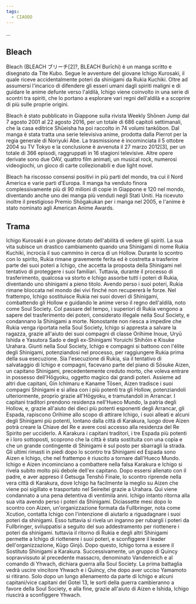 ```yaml
---
tags:
  - CIAOOO
---
```


...


## Bleach

Bleach (BLEACH ブリーチ[2]?, BLEACH Burīchi) è un manga scritto e disegnato da Tite Kubo. Segue le avventure del giovane Ichigo Kurosaki, il quale riceve accidentalmente poteri da shinigami da Rukia Kuchiki. Oltre ad assumersi l'incarico di difendere gli esseri umani dagli spiriti maligni e di guidare le anime defunte verso l'aldilà, Ichigo viene coinvolto in una serie di scontri tra spiriti, che lo portano a esplorare vari regni dell'aldilà e a scoprire di più sulle proprie origini.

Bleach è stato pubblicato in Giappone sulla rivista Weekly Shōnen Jump dal 7 agosto 2001 al 22 agosto 2016, per un totale di 686 capitoli settimanali, che la casa editrice Shūeisha ha poi raccolto in 74 volumi tankōbon. Dal manga è stata tratta una serie televisiva anime, prodotta dalla Pierrot per la regia generale di Noriyuki Abe. La trasmissione è incominciata il 5 ottobre 2004 su TV Tokyo e la conclusione è avvenuta il 27 marzo 2012[3], per un totale di 366 episodi, raggruppati in 16 stagioni televisive. Altre opere derivate sono due OAV, quattro film animati, un musical rock, numerosi videogiochi, un gioco di carte collezionabili e due light novel.

Bleach ha riscosso consensi positivi in più parti del mondo, tra cui il Nord America e varie parti d'Europa. Il manga ha venduto finora complessivamente più di 90 milioni di copie in Giappone e 120 nel mondo, diventando anche uno dei manga più venduti negli Stati Uniti. Ha ricevuto inoltre il prestigioso Premio Shōgakukan per i manga nel 2005, e l'anime è stato nominato agli American Anime Awards.

## Trama

Ichigo Kurosaki è un giovane dotato dell'abilità di vedere gli spiriti. La sua vita subisce un drastico cambiamento quando una Shinigami di nome Rukia Kuchiki, incrocia il suo cammino in cerca di un Hollow. Durante lo scontro con lo spirito, Rukia rimane gravemente ferita ed è costretta a trasferire parte dei suoi poteri a Ichigo, che accetta la proposta della Shinigami nel tentativo di proteggere i suoi familiari. Tuttavia, durante il processo di trasferimento, qualcosa va storto e Ichigo assorbe tutti i poteri di Rukia, diventando uno shinigami a pieno titolo. Avendo perso i suoi poteri, Rukia rimane bloccata nel mondo dei vivi finché non recupererà le forze. Nel frattempo, Ichigo sostituisce Rukia nei suoi doveri di Shinigami, combattendo gli Hollow e guidando le anime verso il regno dell'aldilà, noto come Soul Society.
Col passare del tempo, i superiori di Rukia vengono a sapere del trasferimento dei poteri, considerato illegale nella Soul Society, e condannano la Shinigami a morte. Nonostante non riesca a impedire che Rukia venga riportata nella Soul Society, Ichigo si appresta a salvare la ragazza, grazie all'aiuto dei suoi compagni di classe Orihime Inoue, Uryū Ishida e Yasutora Sado e degli ex-Shinigami Yoruichi Shihōin e Kisuke Urahara. Giunti nella Soul Society, Ichigo e compagni si battono con l'élite degli Shinigami, potenziandosi nel processo, per raggiungere Rukia prima della sua esecuzione.
Sia l'esecuzione di Rukia, sia il tentativo di salvataggio di Ichigo e compagni, facevano parte del piano di Sōsuke Aizen, un capitano Shinigami, precedentemente creduto morto, che voleva entrare in possesso dell'Hōgyoku, oggetto magico dai grandi poteri. Assieme ad altri due capitani, Gin Ichimaru e Kaname Tōsen, Aizen tradisce i suoi compagni Shinigami e si allea con i più potenti tra gli Hollow, potenziandoli ulteriormente, proprio grazie all'Hōgyoku, e tramutandoli in Arrancar. I capitani traditori prendono residenza nell'Hueco Mundo, la patria degli Hollow, e, grazie all'aiuto dei dieci più potenti esponenti degli Arrancar, gli Espada, rapiscono Orihime allo scopo di attirare Ichigo, i suoi alleati e alcuni degli Shinigami più potenti, lontano dalla città di Karakura, luogo dove Aizen potrà creare la Chiave del Re e avere così accesso alla residenza del Re Spirito per ucciderlo.
A Karakura i capitani traditori, i tre Espada più potenti e i loro sottoposti, scoprono che la città è stata sostituita con una copia e che un grande contingente di Shinigami è sul posto per sbarragli la strada. Gli ultimi rimasti in piedi dopo lo scontro tra Shinigami ed Espada sono Aizen e Ichigo, che nel frattempo è riuscito a tornare dall'Hueco Mundo. Ichigo e Aizen incominciano a combattere nella falsa Karakura e Ichigo si rivela subito molto più debole dell'ex capitano. Dopo essersi allenato con il padre, e aver appreso il Getsuga Tenshō Finale, lo scontro riprende nella vera città di Karakura, dove Ichigo ha facilmente la meglio su Aizen che viene poi sigillato e trasportato nel Seireitei grazie a Urahara. Qui viene condannato a una pena detentiva di ventimila anni. Ichigo intanto ritorna alla sua vita avendo perso i poteri da Shinigami.
Diciassette mesi dopo lo scontro con Aizen, un'organizzazione formata da Fullbringer, nota come Xcution, contatta Ichigo con l'intenzione di aiutarlo a riguadagnare i suoi poteri da shinigami. Esso tuttavia si rivela un inganno per rubargli i poteri da Fullbringer, sviluppatisi a seguito del suo addestramento per riottenere i poteri da shinigami. tuttavia il ritorno di Rukia e degli altri Shinigami permette a Ichigo di riottenere i suoi poteri, e sconfiggere il leader dell'organizzazione, Kūgo Ginjō. Dopo questo, Ichigo torna a essere il Sostituto Shinigami a Karakura. Successivamente, un gruppo di Quincy sopravvissuto al precedente massacro, denominato Vandenreich e al comando di Yhwach, dichiara guerra alla Soul Society. La prima battaglia vedrà uscire vincitore Yhwach e i Quincy, che dopo aver ucciso Yamamoto si ritirano. Solo dopo un lungo allenamento da parte di Ichigo e alcuni capitani/vice capitani del Gotei 13, le sorti della guerra cambieranno a favore della Soul Society, e alla fine, grazie all'aiuto di Aizen e Ishida, Ichigo riuscirà a sconfiggere Yhwach.